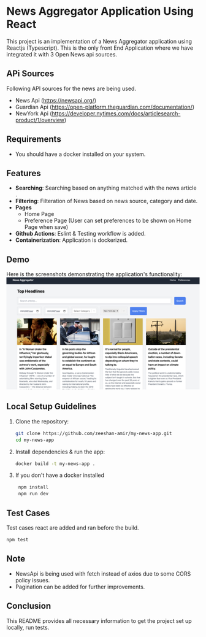 # News Aggregator Application Using React

This project is an implementation of a News Aggregator application using Reactjs (Typescript). This is the only front End Application where we have integrated it with 3 Open News api sources.

## APi Sources
  Following API sources for the news are being used.
  
  - News Api (https://newsapi.org/)
  - Guardian Api (https://open-platform.theguardian.com/documentation/)
  - NewYork Api (https://developer.nytimes.com/docs/articlesearch-product/1/overview)

## Requirements
  - You should have a docker installed on your system.

## Features

- **Searching**: Searching based on anything matched with the news article .
- **Filtering**: Filteration of News based on news source, category and date.
- **Pages**
    - Home Page
    - Preference Page (User can set preferences to be shown on Home Page when save)
- **Github Actions**: Eslint & Testing workflow is added.
- **Containerization**: Application is dockerized.

## Demo

Here is the screenshots demonstrating the application's functionality:
![alt text](image.png)


## Local Setup Guidelines

1. Clone the repository:
   ```bash
   git clone https://github.com/zeeshan-amir/my-news-app.git
   cd my-news-app
   ```

2. Install dependencies & run the app:
   ```bash
   docker build -t my-news-app .
   ```

3. If you don't have a docker installed 
   ```bash
    npm install
    npm run dev
   ```

## Test Cases

Test cases react are added and ran before the build.
  ```bash
  npm test
  ```

## Note

  - NewsApi is being used with fetch instead of axios due to some CORS policy issues.
  - Pagination can be added for further improvements.

## Conclusion

This README provides all necessary information to get the project set up locally, run tests.